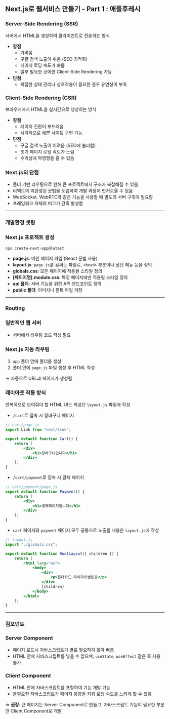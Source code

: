## Next.js로 웹서비스 만들기 - Part 1 : 애플후레시

### Server-Side Rendering (SSR)

서버에서 HTML을 생성하여 클라이언트로 전송하는 방식

- **장점**
    - 가벼움
    - 구글 검색 노출이 쉬움 (SEO 최적화)
    - 페이지 로딩 속도가 빠름
    - 일부 필요한 곳에만 Client-Side Rendering 가능
- **단점**
    - 복잡한 상태 관리나 상호작용이 필요한 경우 유연성이 부족

### Client-Side Rendering (CSR)

브라우저에서 HTML을 실시간으로 생성하는 방식

- **장점**
    - 페이지 전환이 부드러움
    - 시각적으로 예쁜 사이트 구현 가능
- **단점**
    - 구글 검색 노출이 어려움 (SEO에 불리함)
    - 초기 페이지 로딩 속도가 느림
    - 수익성에 악영향을 줄 수 있음

### Next.js의 단점

- 폴더 기반 라우팅으로 인해 큰 프로젝트에서 구조가 복잡해질 수 있음
- 리액트의 미완성된 문법을 도입하여 개발 과정이 번거로울 수 있음
- WebSocket, WebRTC와 같은 기능을 사용할 때 별도의 서버 구축이 필요함
- 프레임워크 자체의 버그가 간혹 발생함

---

### 개발환경 셋팅

### Next.js 프로젝트 생성

```bash
npx create-next-app@latest

```

- **page.js**: 메인 페이지 파일 (React 문법 사용)
- **layout.js**: `page.js`를 감싸는 파일로, `<head>` 부분이나 상단 메뉴 등을 정의
- **globals.css**: 모든 페이지에 적용될 스타일 정의
- **[페이지명].module.css**: 특정 페이지에만 적용될 스타일 정의
- **api 폴더**: 서버 기능을 위한 API 엔드포인트 정의
- **public 폴더**: 이미지나 폰트 파일 저장

---

### Routing

### 일반적인 웹 서버

- 서버에서 라우팅 코드 작성 필요

### Next.js 자동 라우팅

1. `app` 폴더 안에 폴더를 생성
2. 폴더 안에 `page.js` 파일 생성 후 HTML 작성

⇒ 자동으로 URL과 페이지가 생성됨

### 레이아웃 작동 방식

반복적으로 보여줘야 할 HTML UI는 최상단 `layout.js` 파일에 작성

- `/cart`로 접속 시 장바구니 페이지

```jsx
// cart/page.js
import Link from "next/link";

export default function Cart() {
    return (
        <div>
            <h1>장바구니입니다</h1>
        </div>
    );
}

```

- `/cart/payment`로 접속 시 결제 페이지

```jsx
// cart/payment/page.js
export default function Payment() {
    return (
        <div>
            <h1>결제페이지입니다</h1>
        </div>
    );
}

```

- `cart` 페이지와 `payment` 페이지 모두 공통으로 노출될 내용은 `layout.js`에 작성

```jsx
// layout.js
import "./globals.css";

export default function RootLayout({ children }) {
    return (
        <html lang="en">
            <body>
                <div>
                    <p>현대카드 무이자이벤트중</p>
                </div>
                {children}
            </body>
        </html>
    );
}

```

---

### 컴포넌트

### Server Component

- 페이지 로드시 자바스크립트가 별로 필요하지 않아 빠름
- HTML 안에 자바스크립트를 넣을 수 없으며, `useState`, `useEffect` 같은 훅 사용 불가

### Client Component

- HTML 안에 자바스크립트를 포함하여 기능 개발 가능
- 불필요한 자바스크립트가 페이지 용량을 키워 로딩 속도를 느리게 할 수 있음

⇒ **권장**: 큰 페이지는 Server Component로 만들고, 자바스크립트 기능이 필요한 부분만 Client Component로 개발
